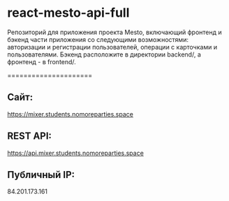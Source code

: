 # react-mesto-api-full
Репозиторий для приложения проекта Mesto, включающий фронтенд и бэкенд части приложения со следующими возможностями: авторизации и регистрации пользователей, операции с карточками и пользователями. Бэкенд расположите в директории backend/, а фронтенд - в frontend/.

=====================

## Сайт:
https://mixer.students.nomoreparties.space
## REST API:
https://api.mixer.students.nomoreparties.space
## Публичный IP:
84.201.173.161
